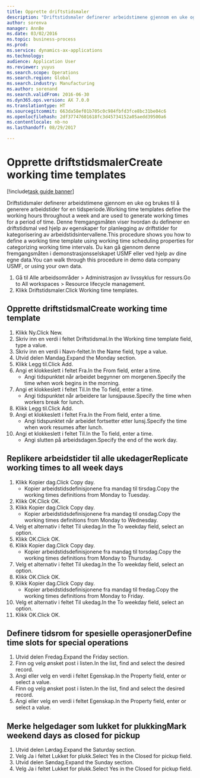 ```yaml
--- 
title: Opprette driftstidsmaler
description: "Driftstidsmaler definerer arbeidstimene gjennom en uke og brukes til å generere arbeidstider for en tidsperiode."
author: sorenva
manager: AnnBe
ms.date: 03/02/2016
ms.topic: business-process
ms.prod: 
ms.service: dynamics-ax-applications
ms.technology: 
audience: Application User
ms.reviewer: yuyus
ms.search.scope: Operations
ms.search.region: Global
ms.search.industry: Manufacturing
ms.author: sorenand
ms.search.validFrom: 2016-06-30
ms.dyn365.ops.version: AX 7.0.0
ms.translationtype: HT
ms.sourcegitcommit: 663da58ef01b705c0c984fbfd3fce8bc31be04c6
ms.openlocfilehash: 2df37747601618fc3d45734152a05aedd39500a6
ms.contentlocale: nb-no
ms.lasthandoff: 08/29/2017

---
```

# <a name="create-working-time-templates"></a><span data-ttu-id="a65b4-103">Opprette driftstidsmaler</span><span class="sxs-lookup"><span data-stu-id="a65b4-103">Create working time templates</span></span>

[!include[task guide banner](../../includes/task-guide-banner.md)]

<span data-ttu-id="a65b4-104">Driftstidsmaler definerer arbeidstimene gjennom en uke og brukes til å generere arbeidstider for en tidsperiode.</span><span class="sxs-lookup"><span data-stu-id="a65b4-104">Working time templates define the working hours throughout a week and are used to generate working times for a period of time.</span></span> <span data-ttu-id="a65b4-105">Denne fremgangsmåten viser hvordan du definerer en driftstidsmal ved hjelp av egenskaper for planlegging av driftstider for kategorisering av arbeidstidsintervallene.</span><span class="sxs-lookup"><span data-stu-id="a65b4-105">This procedure shows you how to define a working time template using working time scheduling properties for categorizing working time intervals.</span></span> <span data-ttu-id="a65b4-106">Du kan gå gjennom denne fremgangsmåten i demonstrasjonsselskapet USMF eller ved hjelp av dine egne data.</span><span class="sxs-lookup"><span data-stu-id="a65b4-106">You can walk through this procedure in demo data company USMF, or using your own data.</span></span>

1. <span data-ttu-id="a65b4-107">Gå til Alle arbeidsområder > Administrasjon av livssyklus for ressurs.</span><span class="sxs-lookup"><span data-stu-id="a65b4-107">Go to All workspaces > Resource lifecycle management.</span></span>
2. <span data-ttu-id="a65b4-108">Klikk Driftstidsmaler.</span><span class="sxs-lookup"><span data-stu-id="a65b4-108">Click Working time templates.</span></span>

## <a name="create-working-time-template"></a><span data-ttu-id="a65b4-109">Opprette driftstidsmal</span><span class="sxs-lookup"><span data-stu-id="a65b4-109">Create working time template</span></span>
1. <span data-ttu-id="a65b4-110">Klikk Ny.</span><span class="sxs-lookup"><span data-stu-id="a65b4-110">Click New.</span></span>
2. <span data-ttu-id="a65b4-111">Skriv inn en verdi i feltet Driftstidsmal.</span><span class="sxs-lookup"><span data-stu-id="a65b4-111">In the Working time template field, type a value.</span></span>
3. <span data-ttu-id="a65b4-112">Skriv inn en verdi i Navn-feltet.</span><span class="sxs-lookup"><span data-stu-id="a65b4-112">In the Name field, type a value.</span></span>
4. <span data-ttu-id="a65b4-113">Utvid delen Mandag.</span><span class="sxs-lookup"><span data-stu-id="a65b4-113">Expand the Monday section.</span></span>
5. <span data-ttu-id="a65b4-114">Klikk Legg til.</span><span class="sxs-lookup"><span data-stu-id="a65b4-114">Click Add.</span></span>
6. <span data-ttu-id="a65b4-115">Angi et klokkeslett i feltet Fra.</span><span class="sxs-lookup"><span data-stu-id="a65b4-115">In the From field, enter a time.</span></span>
    * <span data-ttu-id="a65b4-116">Angi tidspunktet når arbeidet begynner om morgenen.</span><span class="sxs-lookup"><span data-stu-id="a65b4-116">Specify the time when work begins in the morning.</span></span>  
7. <span data-ttu-id="a65b4-117">Angi et klokkeslett i feltet Til.</span><span class="sxs-lookup"><span data-stu-id="a65b4-117">In the To field, enter a time.</span></span>
    * <span data-ttu-id="a65b4-118">Angi tidspunktet når arbeidere tar lunsjpause.</span><span class="sxs-lookup"><span data-stu-id="a65b4-118">Specify the time when workers break for lunch.</span></span>  
8. <span data-ttu-id="a65b4-119">Klikk Legg til.</span><span class="sxs-lookup"><span data-stu-id="a65b4-119">Click Add.</span></span>
9. <span data-ttu-id="a65b4-120">Angi et klokkeslett i feltet Fra.</span><span class="sxs-lookup"><span data-stu-id="a65b4-120">In the From field, enter a time.</span></span>
    * <span data-ttu-id="a65b4-121">Angi tidspunktet når arbeidet fortsetter etter lunsj.</span><span class="sxs-lookup"><span data-stu-id="a65b4-121">Specify the time when work resumes after lunch.</span></span>  
10. <span data-ttu-id="a65b4-122">Angi et klokkeslett i feltet Til.</span><span class="sxs-lookup"><span data-stu-id="a65b4-122">In the To field, enter a time.</span></span>
    * <span data-ttu-id="a65b4-123">Angi slutten på arbeidsdagen.</span><span class="sxs-lookup"><span data-stu-id="a65b4-123">Specify the end of the work day.</span></span>  

## <a name="replicate-working-times-to-all-week-days"></a><span data-ttu-id="a65b4-124">Replikere arbeidstider til alle ukedager</span><span class="sxs-lookup"><span data-stu-id="a65b4-124">Replicate working times to all week days</span></span>
1. <span data-ttu-id="a65b4-125">Klikk Kopier dag.</span><span class="sxs-lookup"><span data-stu-id="a65b4-125">Click Copy day.</span></span>
    * <span data-ttu-id="a65b4-126">Kopier arbeidstidsdefinisjonene fra mandag til tirsdag.</span><span class="sxs-lookup"><span data-stu-id="a65b4-126">Copy the working times definitions from Monday to Tuesday.</span></span>  
2. <span data-ttu-id="a65b4-127">Klikk OK.</span><span class="sxs-lookup"><span data-stu-id="a65b4-127">Click OK.</span></span>
3. <span data-ttu-id="a65b4-128">Klikk Kopier dag.</span><span class="sxs-lookup"><span data-stu-id="a65b4-128">Click Copy day.</span></span>
    * <span data-ttu-id="a65b4-129">Kopier arbeidstidsdefinisjonene fra mandag til onsdag.</span><span class="sxs-lookup"><span data-stu-id="a65b4-129">Copy the working times definitions from Monday to Wednesday.</span></span>  
4. <span data-ttu-id="a65b4-130">Velg et alternativ i feltet Til ukedag.</span><span class="sxs-lookup"><span data-stu-id="a65b4-130">In the To weekday field, select an option.</span></span>
5. <span data-ttu-id="a65b4-131">Klikk OK.</span><span class="sxs-lookup"><span data-stu-id="a65b4-131">Click OK.</span></span>
6. <span data-ttu-id="a65b4-132">Klikk Kopier dag.</span><span class="sxs-lookup"><span data-stu-id="a65b4-132">Click Copy day.</span></span>
    * <span data-ttu-id="a65b4-133">Kopier arbeidstidsdefinisjonene fra mandag til torsdag.</span><span class="sxs-lookup"><span data-stu-id="a65b4-133">Copy the working times definitions from Monday to Thursday.</span></span>  
7. <span data-ttu-id="a65b4-134">Velg et alternativ i feltet Til ukedag.</span><span class="sxs-lookup"><span data-stu-id="a65b4-134">In the To weekday field, select an option.</span></span>
8. <span data-ttu-id="a65b4-135">Klikk OK.</span><span class="sxs-lookup"><span data-stu-id="a65b4-135">Click OK.</span></span>
9. <span data-ttu-id="a65b4-136">Klikk Kopier dag.</span><span class="sxs-lookup"><span data-stu-id="a65b4-136">Click Copy day.</span></span>
    * <span data-ttu-id="a65b4-137">Kopier arbeidstidsdefinisjonene fra mandag til fredag.</span><span class="sxs-lookup"><span data-stu-id="a65b4-137">Copy the working times definitions from Monday to Friday.</span></span>  
10. <span data-ttu-id="a65b4-138">Velg et alternativ i feltet Til ukedag.</span><span class="sxs-lookup"><span data-stu-id="a65b4-138">In the To weekday field, select an option.</span></span>
11. <span data-ttu-id="a65b4-139">Klikk OK.</span><span class="sxs-lookup"><span data-stu-id="a65b4-139">Click OK.</span></span>

## <a name="define-time-slots-for-special-operations"></a><span data-ttu-id="a65b4-140">Definere tidsrom for spesielle operasjoner</span><span class="sxs-lookup"><span data-stu-id="a65b4-140">Define time slots for special operations</span></span>
1. <span data-ttu-id="a65b4-141">Utvid delen Fredag.</span><span class="sxs-lookup"><span data-stu-id="a65b4-141">Expand the Friday section.</span></span>
2. <span data-ttu-id="a65b4-142">Finn og velg ønsket post i listen.</span><span class="sxs-lookup"><span data-stu-id="a65b4-142">In the list, find and select the desired record.</span></span>
3. <span data-ttu-id="a65b4-143">Angi eller velg en verdi i feltet Egenskap.</span><span class="sxs-lookup"><span data-stu-id="a65b4-143">In the Property field, enter or select a value.</span></span>
4. <span data-ttu-id="a65b4-144">Finn og velg ønsket post i listen.</span><span class="sxs-lookup"><span data-stu-id="a65b4-144">In the list, find and select the desired record.</span></span>
5. <span data-ttu-id="a65b4-145">Angi eller velg en verdi i feltet Egenskap.</span><span class="sxs-lookup"><span data-stu-id="a65b4-145">In the Property field, enter or select a value.</span></span>

## <a name="mark-weekend-days-as-closed-for-pickup"></a><span data-ttu-id="a65b4-146">Merke helgedager som lukket for plukking</span><span class="sxs-lookup"><span data-stu-id="a65b4-146">Mark weekend days as closed for pickup</span></span>
1. <span data-ttu-id="a65b4-147">Utvid delen Lørdag.</span><span class="sxs-lookup"><span data-stu-id="a65b4-147">Expand the Saturday section.</span></span>
2. <span data-ttu-id="a65b4-148">Velg Ja i feltet Lukket for plukk.</span><span class="sxs-lookup"><span data-stu-id="a65b4-148">Select Yes in the Closed for pickup field.</span></span>
3. <span data-ttu-id="a65b4-149">Utvid delen Søndag.</span><span class="sxs-lookup"><span data-stu-id="a65b4-149">Expand the Sunday section.</span></span>
4. <span data-ttu-id="a65b4-150">Velg Ja i feltet Lukket for plukk.</span><span class="sxs-lookup"><span data-stu-id="a65b4-150">Select Yes in the Closed for pickup field.</span></span>



